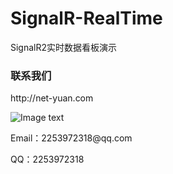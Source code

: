 # SignalR-RealTime
SignalR2实时数据看板演示
<h3>联系我们</h3>
http://net-yuan.com

![Image text](https://github.com/net-yuan/TaskScheduling/blob/master/Images/weiChartPic.png)
<p>Email：2253972318@qq.com</p>
<p>QQ：2253972318</p>
